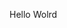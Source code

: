 Hello Wolrd











































































































































































































































































































































































































































































































































































































































































































































































































































































































































































































































































































































































































































































































































































































































































































































































































































































































































































































































































































































































































































































































































































































































































































































































































































































































































































































































































































































































































































































































































































































































































































































































